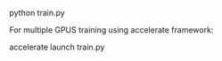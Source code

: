 python train.py

For multiple GPUS training using accelerate framework:  
  
accelerate launch train.py

